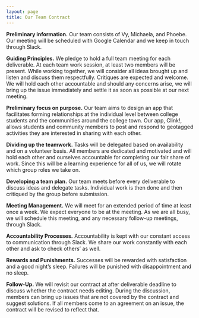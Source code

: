```yaml
---
layout: page
title: Our Team Contract
---
```


**Preliminary information.**
Our team consists of Vy, Michaela, and Phoebe. Our meeting will be scheduled with Google Calendar and we keep in touch through Slack.

**Guiding Principles.**
We pledge to hold a full team meeting for each deliverable. At each team work session, at least two members will be present. While working together, we will consider all ideas brought up and listen and discuss them respectfully. Critiques are expected and welcome. We will hold each other accountable and should any concerns arise, we will bring up the issue immediately and settle it as soon as possible at our next meeting.

**Preliminary focus on purpose.**
Our team aims to design an app that facilitates forming relationships at the individual level between college students and the communities around the college town. Our app, Clink!, allows students and community members to post and respond to geotagged activities they are interested in sharing with each other.

**Dividing up the teamwork.**
Tasks will be delegated based on availability and on a volunteer basis. All members are dedicated and motivated and will hold each other and ourselves accountable for completing our fair share of work. Since this will be a learning experience for all of us, we will rotate which group roles we take on.

**Developing a team plan.**
Our team meets before every deliverable to discuss ideas and delegate tasks. Individual work is then done and then critiqued by the group before submission.

**Meeting Management.**
We will meet for an extended period of time at least once a week. We expect everyone to be at the meeting. As we are all busy, we will schedule this meeting, and any necessary follow-up meetings, through Slack.

**Accountability Processes.**
Accountability is kept with our constant access to communication through Slack. We share our work constantly with each other and ask to check others’ as well.

**Rewards and Punishments.**
Successes will be rewarded with satisfaction and a good night’s sleep. Failures will be punished with disappointment and no sleep. 

**Follow-Up.**
We will revisit our contract at after deliverable deadline to discuss whether the contract needs editing. During the discussion, members can bring up issues that are not covered by the contract and suggest solutions. If all members come to an agreement on an issue, the contract will be revised to reflect that.
